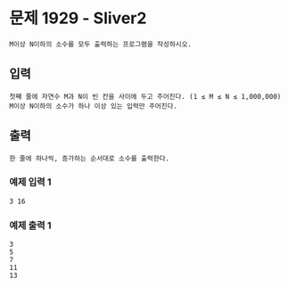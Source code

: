 # 문제 1929 - Sliver2
    M이상 N이하의 소수를 모두 출력하는 프로그램을 작성하시오.

## 입력
    첫째 줄에 자연수 M과 N이 빈 칸을 사이에 두고 주어진다. (1 ≤ M ≤ N ≤ 1,000,000) 
    M이상 N이하의 소수가 하나 이상 있는 입력만 주어진다.

## 출력
    한 줄에 하나씩, 증가하는 순서대로 소수를 출력한다.

### 예제 입력 1
    3 16
### 예제 출력 1
    3
    5
    7
    11
    13